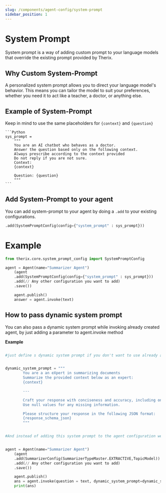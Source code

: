 ```yaml
---
slug: /components/agent-config/system-prompt
sidebar_position: 1
---
```


# System Prompt
System prompt is a way of adding custom prompt to your language models that override the existing prompt provided by Therix.


## Why Custom System-Prompt
A personalized system prompt allows you to direct your language model's behavior. This means you can tailor the model to suit your preferences, whether you need it to act like a teacher, a doctor, or anything else.

## Example of System-Prompt
Keep in mind to use the same placeholders for `{context}` and `{question}`

    ```Python
    sys_prompt =  
        """
        You are an AI chatbot who behaves as a doctor.
        Answer the question based only on the following context.
        Always prescribe according to the context provided
        Do not reply if you are not sure.
        Context: 
        {context}

        Question: {question}
        """
    ```

## Add System-Prompt to your agent
You can add system-prompt to your agent by doing a `.add` to your existing configurations.
```python
.add(SystemPromptConfig(config={"system_prompt" : sys_prompt}))
```

# Example
```python
from therix.core.system_prompt_config import SystemPromptConfig

agent = Agent(name="Summarizer Agent")
    (agent
    .add(SystemPromptConfig(config={"system_prompt" : sys_prompt}))
    .add(// Any other configuration you want to add)
    .save())

    agent.publish()
    answer = agent.invoke(text)
```



## How to pass dynamic system prompt


You can also pass a dynamic system prompt while invoking already created agent, by just adding a parameter to agent.invoke method


**Example**

```python

#just define s dynamic system prompt if you don't want to use already added system prompt or don.t want to add a system prompt to your agent


dynamic_system_prompt = """
        You are a an eXpert in summarizing documents
        Summarize the provided context below as an expert:
        {context}

        ---

        Craft your response with conciseness and accuracy, including only the information provided in the context. 
        Use null values for any missing information.

        Please structure your response in the following JSON format:
        {response_schema_json}
        """


#And instead of adding this system prompt to the agent configuration we can directly pass it to our invoke method 


agent = Agent(name="Summarizer Agent")
    (agent
    .add(SummarizerConfig(SummarizerTypeMaster.EXTRACTIVE,TopicModel))
    .add(// Any other configuration you want to add)
    .save())

    agent.publish()
    ans = agent.invoke(question = text, dynamic_system_prompt=dynamic_system_prompt )
    print(ans)